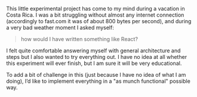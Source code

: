 This little experimental project has come to my mind during a vacation in Costa
Rica. I was a bit struggling without almost any internet connection (accordingly
 to fast.com it was of about 800 bytes per second), and during a very bad
 weather moment I asked myself:

> how would I have written something like React?

I felt quite comfortable answering myself with general architecture and steps
but I also wanted to try everything out. I have no idea at all whether this
experiment will ever finish, but I am sure it will be very educational.

To add a bit of challenge in this (just because I have no idea of what I am
  doing), I’d like to implement everything in a "as munch functional" possible
  way.
